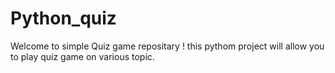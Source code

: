 # Python_quiz
Welcome to simple Quiz game repositary ! this pythom project will allow you to play quiz game on various topic.

